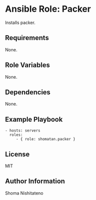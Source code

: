 Ansible Role: Packer
=========

Installs packer.

Requirements
------------

None.

Role Variables
--------------

None.

Dependencies
------------

None.

Example Playbook
----------------

    - hosts: servers
      roles:
         - { role: shomatan.packer }

License
-------

MIT

Author Information
------------------

Shoma Nishitateno